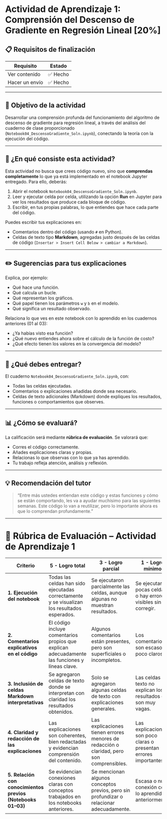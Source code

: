 
# Actividad de Aprendizaje 1: Comprensión del Descenso de Gradiente en Regresión Lineal [20%]

## 📋 Requisitos de finalización

| Requisito          | Estado |
|--------------------|--------|
| Ver contenido      | ✅ Hecho |
| Hacer un envío     | ✅ Hecho |

---

## 🎯 Objetivo de la actividad

Desarrollar una comprensión profunda del funcionamiento del algoritmo de descenso de gradiente para regresión lineal, a través del análisis del cuaderno de clase proporcionado (`Notebook04_DescensoGradiente_Soln.ipynb`), conectando la teoría con la ejecución del código.

---

## 📘 ¿En qué consiste esta actividad?

Esta actividad no busca que crees código nuevo, sino que **comprendas completamente** lo que ya está implementado en el notebook Jupyter entregado. Para ello, deberás:

1. Abrir el notebook `Notebook04_DescensoGradiente_Soln.ipynb`.
2. Leer y ejecutar celda por celda, utilizando la opción **Run** en Jupyter para ver los resultados que produce cada bloque de código.
3. Escribir, en tus propias palabras, lo que entiendes que hace cada parte del código.

Puedes escribir tus explicaciones en:

- Comentarios dentro del código (usando `#` en Python).
- Celdas de texto tipo **Markdown**, agregadas justo después de las celdas de código (`Insertar > Insert Cell Below > cambiar a Markdown`).

---

## ✏️ Sugerencias para tus explicaciones

Explica, por ejemplo:

- Qué hace una función.
- Qué calcula un bucle.
- Qué representan los gráficos.
- Qué papel tienen los parámetros `w` y `b` en el modelo.
- Qué significa un resultado observado.

Relaciona lo que ves en este notebook con lo aprendido en los cuadernos anteriores (01 al 03):

- ¿Ya habías visto esa función?
- ¿Qué nuevo entiendes ahora sobre el cálculo de la función de costo?
- ¿Qué efecto tienen los valores en la convergencia del modelo?

---

## 📎 ¿Qué debes entregar?

El cuaderno `Notebook04_DescensoGradiente_Soln.ipynb`, con:

- Todas las celdas ejecutadas.
- Comentarios o explicaciones añadidas donde sea necesario.
- Celdas de texto adicionales (Markdown) donde expliques los resultados, funciones o comportamientos que observes.

---

## 📊 ¿Cómo se evaluará?

La calificación será mediante **rúbrica de evaluación**. Se valorará que:

- Corres el código correctamente.
- Añades explicaciones claras y propias.
- Relacionas lo que observas con lo que ya has aprendido.
- Tu trabajo refleja atención, análisis y reflexión.

---

## 💡 Recomendación del tutor

> “Entre más ustedes entiendan este código y estas funciones y cómo se están comportando, les va a ayudar muchísimo para las siguientes semanas. Este código lo van a reutilizar, pero lo importante ahora es que lo comprendan profundamente.”

---

# 📑 Rúbrica de Evaluación – Actividad de Aprendizaje 1

| Criterio | 5 - Logro total | 3 - Logro parcial | 1 - Logro mínimo | 0 - No logrado |
|----------|-----------------|-------------------|------------------|----------------|
| **1. Ejecución del notebook** | Todas las celdas han sido ejecutadas correctamente y se visualizan los resultados esperados. | Se ejecutaron parcialmente las celdas, aunque algunas no muestran resultados. | Se ejecutaron pocas celdas o hay errores visibles sin corregir. | No se ejecutó el notebook. |
| **2. Comentarios explicativos en el código** | El código incluye comentarios propios que explican adecuadamente las funciones y líneas clave. | Algunos comentarios están presentes, pero son superficiales o incompletos. | Los comentarios son escasos o poco claros. | No se agregaron comentarios al código. |
| **3. Inclusión de celdas Markdown interpretativas** | Se agregaron celdas de texto donde se interpretan con claridad los resultados obtenidos. | Solo se agregaron algunas celdas de texto con explicaciones generales. | Las celdas de texto no explican los resultados o son muy vagas. | No se agregaron celdas de texto. |
| **4. Claridad y redacción de las explicaciones** | Las explicaciones son coherentes, bien redactadas y evidencian comprensión del contenido. | Las explicaciones tienen errores menores de redacción o claridad, pero son comprensibles. | Las explicaciones son poco claras o presentan errores importantes. | No hay explicaciones o son irrelevantes. |
| **5. Relación con conocimientos previos (Notebooks 01–03)** | Se evidencian conexiones claras con conceptos trabajados en los notebooks anteriores. | Se mencionan algunos conceptos previos, pero sin profundizar o relacionar adecuadamente. | Escasa o nula conexión con lo aprendido anteriormente. | No se hace ninguna relación con contenidos previos. |
